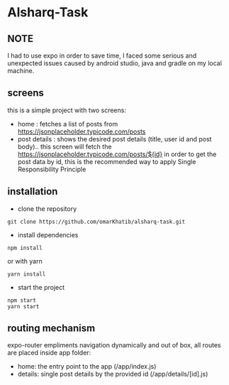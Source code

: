 # Alsharq-Task

## NOTE
I had to use expo in order to save time, I faced some serious and unexpected issues caused by android studio, java and gradle on my local machine.

## screens
this is a simple project with two screens:
- home : fetches a list of posts from https://jsonplaceholder.typicode.com/posts
- post details : shows the desired post details (title, user id  and post body)..
  this screen will fetch the https://jsonplaceholder.typicode.com/posts/${id}
  in order to get the post data by id, this is the recommended way to apply Single Responsibility Principle

## installation
- clone the repository
```
git clone https://github.com/omarKhatib/alsharq-task.git
```

- install dependencies
```
npm install
```
or with yarn
```
yarn install
```
- start the project
```
npm start
yarn start
```

## routing mechanism
expo-router empliments navigation dynamically and out of box, all routes are placed inside app folder:
- home: the entry point to the app (/app/index.js)
- details: single post details by the provided id (/app/details/[id].js)




